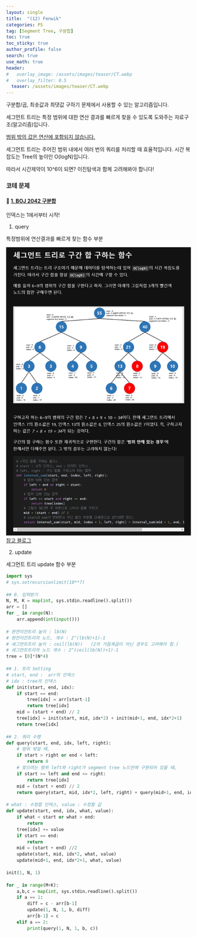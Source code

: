 ```yaml
---
layout: single  
title:  "(12) Fenwik"
categories: PS
tag: [Segment Tree, 구분합]
toc: true
toc_sticky: true
author_profile: false
search: true
use_math: true
header:
#   overlay_image: /assets/images/teaser/CT.webp
#   overlay_filter: 0.5
  teaser: /assets/images/teaser/CT.webp
---
```


구분합/곱, 최솟값과 최댓값 구하기 문제에서 사용할 수 있는 알고리즘입니다.

세그먼트 트리는 특정 범위에 대한 연산 결과를 빠르게 찾을 수 있도록 도와주는 자료구조(알고리즘)입니다.  

<u>범위 밖의 값은 연산에 포함되지 않습니다.</u>

세그먼트 트리는 주어진 범위 내에서 여러 번의 쿼리를 처리할 때 효율적입니다. 시간 복잡도는 Tree의 높이인 O(logN)입니다.

따라서 시간제약이 10^6이 되면? 이진탐색과 함께 고려해봐야 합니다!


### 코테 문제 

#### 🍓 [1. BOJ 2042 구분합](https://www.acmicpc.net/problem/2042)

인덱스는 1에서부터 시작!

1. query

특정범위에 연산결과를 빠르게 찾는 함수 부분

<img src="/assets/images/2023-05-19-SegmentTree/query.png" alt="쿼리"/> <br/>
[참고 블로그](https://velog.io/@kimdukbae/%EC%9E%90%EB%A3%8C%EA%B5%AC%EC%A1%B0-%EC%84%B8%EA%B7%B8%EB%A8%BC%ED%8A%B8-%ED%8A%B8%EB%A6%AC-Segment-Tree)


2. update

세그먼트 트리 update 함수 부분

```python
import sys
# sys.setrecursionlimit(10**7)

## 0. 입력받기
N, M, K = map(int, sys.stdin.readline().split())
arr = []
for _ in range(N):
    arr.append(int(input()))

# 완전이진트리 높이 : lb(N)
# 완전이진트리의 노드, 개수 : 2^(lb(N)+1)-1
# 세그먼트트리 높이 : ceil(lb(N))   (2의 거듭제곱이 아닌 경우도 고려해야 함.)
# 세그먼트트리의 노드 개수 : 2^(ceil(lb(N))+1)-1
tree = [0]*(N*4)

## 1. 트리 Setting
# start, end :  arr의 인덱스
# idx : tree의 인덱스
def init(start, end, idx):
    if start == end:
        tree[idx] = arr[start-1]
        return tree[idx]
    mid = (start + end) // 2
    tree[idx] = init(start, mid, idx*2) + init(mid+1, end, idx*2+1)
    return tree[idx]

## 2. 쿼리 수행
def query(start, end, idx, left, right):
    # 범위 밖일 때,
    if start > right or end < left:
        return 0
    # 찾으려는 범위 left와 right가 segment tree 노드안에 구현되어 있을 때,
    if start >= left and end <= right:
        return tree[idx]
    mid = (start + end) // 2
    return query(start, mid, idx*2, left, right) + query(mid+1, end, idx*2+1, left, right)

# what : 수정할 인덱스, value : 수정할 값
def update(start, end, idx, what, value):
    if what < start or what > end:
        return
    tree[idx] += value
    if start == end:
        return
    mid = (start + end) //2
    update(start, mid, idx*2, what, value)
    update(mid+1, end, idx*2+1, what, value)

init(1, N, 1)

for _ in range(M+K):
    a,b,c = map(int, sys.stdin.readline().split())
    if a == 1:
        diff = c - arr[b-1]
        update(1, N, 1, b, diff)
        arr[b-1] = c
    elif a == 2:
        print(query(1, N, 1, b, c))
```